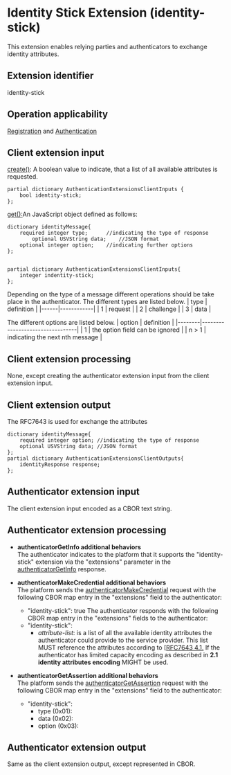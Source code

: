 # Identity Stick Extension (identity-stick)
This extension enables relying parties and authenticators to exchange identity attributes.

## Extension identifier
identity-stick

## Operation applicability
[Registration](https://www.w3.org/TR/webauthn/#registration-extension) and [Authentication](https://www.w3.org/TR/webauthn/#authentication-extension)

## Client extension input
[create()](https://w3c.github.io/webappsec-credential-management/#dom-credentialscontainer-create): A boolean value to indicate, that a list of all available attributes is requested.
```
partial dictionary AuthenticationExtensionsClientInputs {
 	bool identity-stick;
};
```



[get():](https://w3c.github.io/webappsec-credential-management/#dom-credentialscontainer-get)An JavaScript object defined as follows:
```
dictionary identityMessage{
	required integer type; 		//indicating the type of response
        optional USVString data; 	//JSON format
	optional integer option;	//indicating further options
};


partial dictionary AuthenticationExtensionsClientInputs{
	integer indentity-stick;
};
```
Depending on the type of a message different operations should be take place in the authenticator. The different types are listed below.
| type | definition |
|------|------------|
| 1    | request    |
| 2    | challenge  |
| 3    | data       |


The different options are listed below.
| option | definition                      |
|--------|---------------------------------|
| 1      | the option field can be ignored |
| n > 1  | indicating the next nth message |

## Client extension processing
None, except creating the authenticator extension input from the client extension input.

## Client extension output
The RFC7643 is used for exchange the attributes
```
dictionary identityMessage{
	required integer option; //indicating the type of response
	optional USVString data; //JSON format 
};
partial dictionary AuthenticationExtensionsClientOutputs{
	identityResponse response;
};
```
## Authenticator extension input
The client extension input encoded as a CBOR text string.

## Authenticator extension processing
- **authenticatorGetInfo additional behaviors**  
The authenticator indicates to the platform that it supports the "identity-stick" extension via the "extensions" parameter in the [authenticatorGetInfo](https://fidoalliance.org/specs/fido-v2.0-id-20180227/fido-client-to-authenticator-protocol-v2.0-id-20180227.html#authenticatorGetInfo) response.

- **authenticatorMakeCredential additional behaviors**  
The platform sends the [authenticatorMakeCredential](https://fidoalliance.org/specs/fido-v2.0-id-20180227/fido-client-to-authenticator-protocol-v2.0-id-20180227.html#authenticatorMakeCredential) request with the following CBOR map entry in the "extensions" field to the authenticator:
	- "identity-stick": true
The authenticator responds with the following CBOR map entry in the "extensions" fields to the authenticator:
	- "identity-stick":  
		- *attribute-list*: is a list of all the available identity attributes the authenticator could provide to the service provider. This list MUST reference the attributes according to [[RFC7643 4.1.](https://tools.ietf.org/html/rfc7643#section-4.1.1) If the authenticator has limited capacity encoding as described in **2.1 identity attributes encoding** MIGHT be used.

- **authenticatorGetAssertion additional behaviors**  
The platform sends the [authenticatorGetAssertion](https://fidoalliance.org/specs/fido-v2.0-id-20180227/fido-client-to-authenticator-protocol-v2.0-id-20180227.html#authenticatorGetAssertion) request with the following CBOR map entry in the "extensions" field to the authenticator:
	- "identity-stick":  
		- type (0x01):
		- data (0x02):
		- option (0x03):

## Authenticator extension output
Same as the client extension output, except represented in CBOR.

